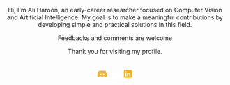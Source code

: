 
<div align="center">
  
  Hi, I'm Ali Haroon, an early-career researcher focused on Computer Vision and Artificial Intelligence. 
  My goal is to make a meaningful contributions by developing simple and practical solutions in this field. 
  
  Feedbacks and comments are welcome
  
  Thank you for visiting my profile. 
<!---
AliHaroonT/AliHaroonT is a ✨ special ✨ repository because its `README.md` (this file) appears on your GitHub profile.
You can click the Preview link to take a look at your changes.
--->

<br>
  <a href="https://discord.com/users/b.alee"><img src=https://github.com/AliHaroonT/AliHaroonT/blob/main/images/Discord.png width="5%" alt="AliHaroon Discord"></a>
  <img src=https://github.com/AliHaroonT/AliHaroonT/blob/main/images/transparent.png width="5%" alt="space"></a>
  <a href="https://www.linkedin.com/in/ali-haroon-turk-294116202"><img src=https://github.com/AliHaroonT/AliHaroonT/blob/main/images/linkedin.png width="5%" alt="AliHaroon Linkedin"></a>

</div>
